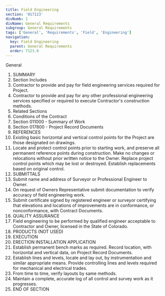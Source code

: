 ```yaml
---
title: Field Engineering
section: '017123'
divNumb: 1
divName: General Requirements
subgroup: General Requirements
tags: ['General', 'Requirements', 'Field', 'Engineering']
navigation:
  key: Field Engineering
  parent: General Requirements
  order: 7123.0
---
```



General
   1. SUMMARY
   1. Section Includes
   1. Contractor to provide and pay for field engineering services required for Project.
   1. Contractor to provide and pay for any other professional engineering services specified or required to execute Contractor's construction methods.
   1. Related Sections
   1. Conditions of the Contract
   1. Section 011000 - Summary of Work
   1. Section 017800 - Project Record Documents
   1. REFERENCES
   1. Existing basic horizontal and vertical control points for the Project are those designated on drawings.
   1. Locate and protect control points prior to starting work, and preserve all permanent reference points during construction. Make no changes or relocations without prior written notice to the Owner. Replace project control points which may be lost or destroyed. Establish replacements based on original control.
   1. SUBMITTALS
   1. Submit name and address of Surveyor or Professional Engineer to Owner.
   1. On request of Owners Representative submit documentation to verify accuracy of field engineering work.
   1. Submit certificate signed by registered engineer or surveyor certifying that elevations and locations of improvements are in conformance, or nonconformance, with Contract Documents.
   1. QUALITY ASSURANCE
   1. Field engineering to be performed by qualified engineer acceptable to Contractor and Owner, licensed in the State of Colorado.
   1. PRODUCTS (NOT USED)
   1. EXECUTION
   1. ERECTION INSTALLATION APPLICATION
   1. Establish permanent bench marks as required. Record location, with horizontal and vertical data, on Project Record Documents.
   1. Establish lines and levels, locate and lay out, by instrumentation and similar appropriate means. Provide controlling lines and levels required for mechanical and electrical trades.
   1. From time to time, verify layouts by same methods.
   1. Maintain a complete, accurate log of all control and survey work as it progresses.
1. END OF SECTION

